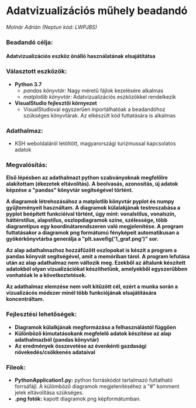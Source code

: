 # Adatvizualizációs műhely beadandó
*Molnár Adrián (Neptun kód: LWPJBS)*

### Beadandó célja:
#### Adatvizualizációs eszköz önálló használatának elsajátítátsa

### Választott eszközök:
  - **Python 3.7** 
    - *pandas könyvtár:* Nagy méretű fájlok kezelésére alkalmas
    - *matplotlib könyvtár:* Adatvizualizációs eszközökkel rendelkezik
  - **VisualStudio fejlesztői környezet**
    - VisualStudioval egyszerűen inportálhatóak a beadandóhoz szükséges könyvtárak. Az elkészült kód futtatására is alkalmas
 
### Adathalmaz:
  - KSH weboldaláról letöltött, magyarországi turizmussal kapcsolatos adatok

### Megvalósítás:

  **Első lépésben az adathalmazt python szabványoknak megfelőlre alakítottam (ékezetek eltávolítás). A beolvasás, azonosítás, új adatok     képzése a "pandas" könyvtár segítségével történt.**
  
  **A diagramok létrehozásához a matplotlib könyvtár pyplot és numpy gyűjteményeit használtam. A diagramok külalakjának testreszabása a     pyplot beépített funkcióival történt, úgy mint: vonalstílus, vonalszín, háttérstílus, alapstílus, oszlopdiagramok színe, szélessége,     több diagramtípus egy koordinátarendszeren való megjelenítése. A program futtatásakor a diagramok png formátumú fényképeit               automatikusan   a gyökérkönyvtárba generálja a "plt.savefig('1_graf.png')" sor.**
  
  **Az alap adathalmazhoz hozzáfűzött oszlopokat is készít a program a pandas könyvát segítségével, amit a memóriban tárol. A program       lefutása után az alap adathalmaz nem változik meg. Ezekből az általunk készített adatokból olyan vizualizációkat készíthetünk,           amelyekből egyszerűbben vonhatóak le a következtetések.**
  
  **Az adathalmaz elemzése nem volt kitűzött cél, ezért a munka során a vizualizácós módszer minél több funkciójának elsajátítására          koncentráltam.**
    
### Fejlesztési lehetőségek:
  - **Diagramok külalkjának megformázása a felhasználástól függően**
  - **Különböző kimutatásokank megfelelő adatok készítése az alap adathalmazból (pandas könyvtár)**
  - **Az eredmények összevetése az évenkénti gazdasági növekedés/csökkenés adataival**

### Fileok:
  - **PythonApplication1.py:** python forráskódot tartalmazó futtatható forrsáfájl. A külömböző diagramok megjelenítéséhez a "#" komment      jelek eltávolítása szükséges.
  - **.png fotók:** kapott diagramok png képformátumban.
